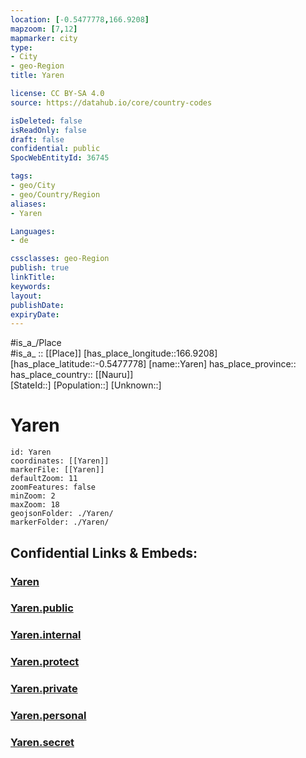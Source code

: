 ```yaml
---
location: [-0.5477778,166.9208] 
mapzoom: [7,12] 
mapmarker: city 
type: 
- City
- geo-Region
title: Yaren

license: CC BY-SA 4.0
source: https://datahub.io/core/country-codes

isDeleted: false
isReadOnly: false
draft: false
confidential: public
SpocWebEntityId: 36745

tags:
- geo/City
- geo/Country/Region
aliases:
- Yaren

Languages:
- de

cssclasses: geo-Region
publish: true
linkTitle: 
keywords: 
layout: 
publishDate: 
expiryDate: 
---
```

#is_a_/Place  
#is_a_ :: [[Place]] 
[has_place_longitude::166.9208] 
[has_place_latitude::-0.5477778] 
[name::Yaren] 
has_place_province::  
has_place_country:: [[Nauru]]  
[StateId::] 
[Population::] 
[Unknown::] 

# Yaren

```leaflet
id: Yaren
coordinates: [[Yaren]] 
markerFile: [[Yaren]] 
defaultZoom: 11 
zoomFeatures: false 
minZoom: 2 
maxZoom: 18
geojsonFolder: ./Yaren/
markerFolder: ./Yaren/
```


## Confidential Links & Embeds: 

### [Yaren](/_Standards/Earth/Continent/Australasia/Micronesia/Nauru/Districts~Nauru/Yaren.md) 

### [Yaren.public](/_public/Earth/Continent/Australasia/Micronesia/Nauru/Districts~Nauru/Yaren.public.md) 

### [Yaren.internal](/_internal/Earth/Continent/Australasia/Micronesia/Nauru/Districts~Nauru/Yaren.internal.md) 

### [Yaren.protect](/_protect/Earth/Continent/Australasia/Micronesia/Nauru/Districts~Nauru/Yaren.protect.md) 

### [Yaren.private](/_private/Earth/Continent/Australasia/Micronesia/Nauru/Districts~Nauru/Yaren.private.md) 

### [Yaren.personal](/_personal/Earth/Continent/Australasia/Micronesia/Nauru/Districts~Nauru/Yaren.personal.md) 

### [Yaren.secret](/_secret/Earth/Continent/Australasia/Micronesia/Nauru/Districts~Nauru/Yaren.secret.md)

